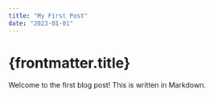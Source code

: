 ```yaml
---
title: "My First Post"
date: "2023-01-01"
---
```


# {frontmatter.title}

Welcome to the first blog post! This is written in Markdown.
